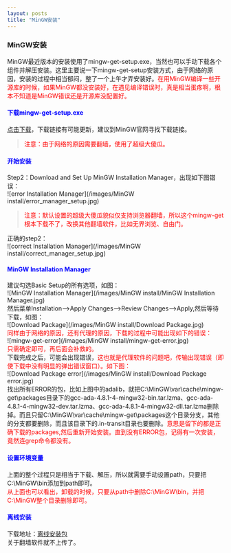 ```yaml
---
layout: posts
title: "MinGW安装"
---
```


### MinGW安装
MinGW最近版本的安装使用了mingw-get-setup.exe，当然也可以手动下载各个组件并解压安装。这里主要说一下mingw-get-setup安装方式，由于网络的原因，安装的过程中相当郁闷，整了一个上午才弄安装好。<font color="red">在用MinGW编译一些开源库的时候，如果MinGW都没安装好，在遇见编译错误时，真是相当蛋疼啊，根本不知道是MinGW错误还是开源库没配置好。</font>
#### <font color="blue">下载mingw-get-setup.exe</font>
[点击下载](http://sourceforge.net/projects/mingw/files/latest/download?source=files)，下载链接有可能更新，建议到MinGW官网寻找下载链接。<br>
><font color="red">注意：由于网络的原因需要翻墙，使用了超级大傻瓜。</font>

#### <font color="blue">开始安装</font>
Step2：Download and Set Up MinGW Installation Manager，出现如下图错误：<br>
![error Installation Manager](/images/MinGW install/error_manager_setup.jpg)<br>
><font color="red">注意：默认设置的超级大傻瓜貌似仅支持浏览器翻墙，所以这个mingw-get根本下载不了，改换其他翻墙软件，比如无界浏览、自由门。</font>

正确的step2：<br>
![correct Installation Manager](/images/MinGW install/correct_manager_setup.jpg)<br>
#### <font color="blue">MinGW Installation Manager</font>
建议勾选Basic Setup的所有选项，如图：<br>
![MinGW Installation Manager](/images/MinGW install/MinGW Installation Manager.jpg)<br>
然后菜单Installation-->Apply Changes-->Review Changes-->Apply,然后等待下载，如图：<br>
![Download Package](/images/MinGW install/Download Package.jpg)<br>
<font color="red">同样由于网络的原因，还有代理的原因，下载的过程中可能出现如下的错误：</font><br>
![mingw-get-error](/images/MinGW install/mingw-get-error.jpg)<br>
<font color="red">只需确定即可，再后面会补救的。</font><br>
下载完成之后，可能会出现错误，<font color="red">这也就是代理软件的问题吧，传输出现错误（即使下载中没有明显的弹出错误窗口）。如下图：</font><br>
![Download Package error](/images/MinGW install/Download Package error.jpg)<br>
找出所有ERROR的包，比如上图中的adalib，就把C:\MinGW\var\cache\mingw-get\packages目录下的gcc-ada-4.8.1-4-mingw32-bin.tar.lzma、gcc-ada-4.8.1-4-mingw32-dev.tar.lzma、gcc-ada-4.8.1-4-mingw32-dll.tar.lzma删除掉。而且只留C:\MinGW\var\cache\mingw-get\packages这个目录分支，其他的分支都要删除，而且该目录下的.in-transit目录也要删除。<font color="red">意思是留下的都是正确下载的packages,然后重新开始安装。直到没有ERROR包，记得有一次安装，竟然连grep命令都没有。</font>
#### <font color="blue">设置环境变量</font>
上面的整个过程只是相当于下载、解压，所以就需要手动设置path，只要把C:\MinGW\bin添加到path即可。<br>
<font color="red">从上面也可以看出，卸载的时候，只要从path中删除C:\MinGW\bin，并把C:\MinGW整个目录删除即可。</font>
#### <font color="blue">离线安装</font>
下载地址：[离线安装包](http://cm.baidupcs.com/file/edd629820cb20085214b9c95c33418b4?fid=2015837509-250528-581091062564248&time=1405388278&sign=FDTAXER-DCb740ccc5511e5e8fedcff06b081203-IGFnz09%2B%2BefpBkwdJgQ1JaIUE6w%3D&to=cmb&fm=N,B,G,mn&newver=1&expires=8h&rt=pr&r=593438819&logid=389965092&vuk=2015837509&fn=MinGW%E5%AE%89%E8%A3%85.zip)<br>
关于翻墙软件就不上传了。